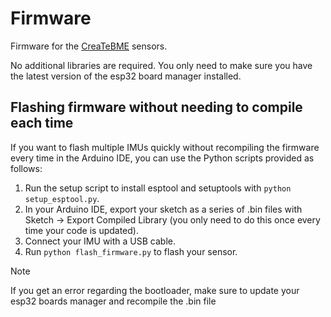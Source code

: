 # Firmware

Firmware for the [CreaTeBME](https://github.com/CreaTe-M8-BME/CreaTeBME) sensors.

No additional libraries are required. You only need to make sure you have the latest version of the esp32 board manager installed.

## Flashing firmware without needing to compile each time

If you want to flash multiple IMUs quickly without recompiling the firmware every time in the Arduino IDE, you can use the Python scripts provided as follows:

1. Run the setup script to install esptool and setuptools with `python setup_esptool.py`.
2. In your Arduino IDE, export your sketch as a series of .bin files with Sketch -> Export Compiled Library (you only need to do this once every time your code is updated).
3. Connect your IMU with a USB cable.
4. Run `python flash_firmware.py` to flash your sensor.

> [!NOTE]
> If you get an error regarding the bootloader, make sure to update your esp32 boards manager and recompile the .bin file